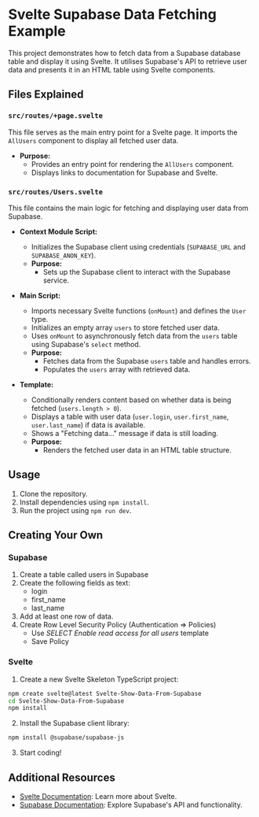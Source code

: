# Svelte Supabase Data Fetching Example

This project demonstrates how to fetch data from a Supabase database table and display it using Svelte. It utilises Supabase's API to retrieve user data and presents it in an HTML table using Svelte components.

## Files Explained

### `src/routes/+page.svelte`

This file serves as the main entry point for a Svelte page. It imports the `AllUsers` component to display all fetched user data.

- **Purpose:** 
  - Provides an entry point for rendering the `AllUsers` component.
  - Displays links to documentation for Supabase and Svelte.

### `src/routes/Users.svelte`

This file contains the main logic for fetching and displaying user data from Supabase.

- **Context Module Script:**
  - Initializes the Supabase client using credentials (`SUPABASE_URL` and `SUPABASE_ANON_KEY`).
  - **Purpose:** 
    - Sets up the Supabase client to interact with the Supabase service.
  
- **Main Script:**
  - Imports necessary Svelte functions (`onMount`) and defines the `User` type.
  - Initializes an empty array `users` to store fetched user data.
  - Uses `onMount` to asynchronously fetch data from the `users` table using Supabase's `select` method.
  - **Purpose:**
    - Fetches data from the Supabase `users` table and handles errors.
    - Populates the `users` array with retrieved data.

- **Template:**
  - Conditionally renders content based on whether data is being fetched (`users.length > 0`).
  - Displays a table with user data (`user.login`, `user.first_name`, `user.last_name`) if data is available.
  - Shows a "Fetching data..." message if data is still loading.
  - **Purpose:**
    - Renders the fetched user data in an HTML table structure.

## Usage

1. Clone the repository.
2. Install dependencies using `npm install`.
3. Run the project using `npm run dev`.

## Creating Your Own
### Supabase
1. Create a table called users in Supabase
2. Create the following fields as text:
   - login
   - first_name
   - last_name
3. Add at least one row of data.
4. Create Row Level Security Policy (Authentication => Policies)
   - Use *SELECT	Enable read access for all users*	template
   - Save Policy

### Svelte
1. Create a new Svelte Skeleton TypeScript project:
```bash
npm create svelte@latest Svelte-Show-Data-From-Supabase
cd Svelte-Show-Data-From-Supabase
npm install
```
2. Install the Supabase client library:
```bash
npm install @supabase/supabase-js
```
3. Start coding!

## Additional Resources

- [Svelte Documentation](https://kit.svelte.dev): Learn more about Svelte.
- [Supabase Documentation](https://supabase.com/docs#reference-documentation): Explore Supabase's API and functionality.


